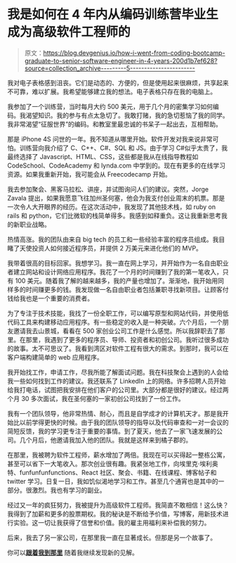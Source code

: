 # 我是如何在 4 年内从编码训练营毕业生成为高级软件工程师的

> 原文：<https://blog.devgenius.io/how-i-went-from-coding-bootcamp-graduate-to-senior-software-engineer-in-4-years-200d1b7ef628?source=collection_archive---------5----------------------->

我对电子表格感到沮丧。它们是动态的、方便的，但是使用起来很麻烦，共享起来不可靠，难以扩展。我希望能够建立我的想法。电子表格只存在我的电脑上。

我参加了一个训练营，当时每月大约 500 美元，用于几个月的密集学习如何编码。我渴望知识。我的参与有点太急切了。我敢打赌，我的急切惹恼了我的同学。我非常渴望“征服世界”的编码。和教室里最忠诚的书呆子一起出去，互相帮助。

那是 iPhone 4S 问世的一年。我不知道从哪里开始。软件开发对我来说非常可怕。训练营向我介绍了 C、C++、C#、SQL 和 JS。由于学习 C#似乎太贵了，我最终选择了 Javascript、HTML、CSS，这些都是我从在线指导教程如 CodeSchool、CodeAcademy 和 lynda.com 中学到的。现在有更多的在线学习资源。如果我重新开始，我可能会从 Freecodecamp 开始。

我去参加聚会、黑客马拉松、讲座，并试图询问人们的建议。突然，Jorge Zavala 提出，如果我愿意飞往加州圣何塞，他会为我支付创业周末的机票。那是一次令人大开眼界的经历。在这次活动中，我发现了其他技术栈，如 ruby on rails 和 python，它们比微软的栈简单得多。我感到如释重负。这让我重新思考我的新职业战略。

热情高涨。我的团队由来自 big tech 的员工和一些经验丰富的程序员组成。我目睹了天使投资人如何接近程序员，并提供 2 万美元来进化他们的 MVP。

我带着很高的目标回家。我想学习。我一直在网上学习，并开始作为一名自由职业者建立网站和设计网络应用程序。我花了一个月的时间赚到了我的第一笔收入，只有 100 美元。随着我了解的越来越多，我的产量也增加了。渐渐地，我开始用同样多的时间赚更多的钱。我发现做一名自由职业者包括兼职寻找新项目。让顾客付钱给我也是一个重要的消费者。

为了专注于技术技能，我找了一份全职工作，可以编写原型和网站代码，并使用低代码工具来构建移动应用程序。有一些稳定的收入是一种突破。六个月后，一个朋友邀请我去山景城，看看在 500 家创业公司工作是什么感觉。所以我辞职去了那里。在那里，我遇到了更多的程序员、导师、投资者和初创公司。我听过很多成功的故事。太不可思议了。我看到湾区对软件工程有很大的需求。到那时，我可以在客户端构建简单的 web 应用程序。

我开始找工作，申请工作，尽我所能了解面试问题。我在科技聚会上遇到的人会给我一些如何找到工作的建议。我还联系了 LinkedIn 上的网络。许多招聘人员开始给我打电话，试图把我安排在他们客户的公司里。大部分都是很好的建议。经过两个月 30 多次面试，我在圣何塞的一家初创公司找到了一份工作。

我有一个团队领导，他非常热情、耐心，而且是自学成才的计算机天才。那是我开始比以前学得更快的时候。由于我的团队领导的指导以及代码审查和一对一会议的简短反馈，我的学习更专注于重要的事情。到了夏天，他去了一家飞速发展的公司。几个月后，他邀请我加入他的团队。我就是这样来到橘子郡的。

在那里，我被聘为软件工程师，薪水增加了两倍。我现在可以买得起一整栋公寓，甚至可以省下一大笔收入。那次创业很有趣。我紧张地工作，向埃里克·埃利奥特、funfunfunfunctions、React 社区、聚会、书籍、在线课程、博客帖子和 twitter 学习。日复一日，我如饥似渴地学习和工作。甚至几个通宵也是其中的一部分。很激烈。我也有学习的副业。

经过又一年的疯狂努力，我被提升为高级软件工程师。我简直不敢相信！这么快？我得到了加薪和更多的股票期权。我的秘诀是不断给予价值，写博客，用新技术进行实验。这一切让我获得了信誉和价值。我的雇主用福利来补偿我的努力。

后来，我去了另一家公司，在那里我一直在显著成长。但那是另一个故事了。

你可以[**跟着我到那里**](https://twitter.com/Cuadraman) 随着我继续发现新的见解。